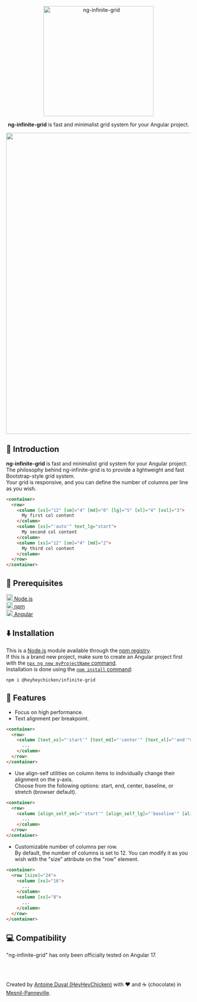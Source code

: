 <div align="center">

<img src="https://raw.githubusercontent.com/HeyHeyChicken/ng-infinite-grid/main/.github/logo.png" alt="ng-infinite-grid" width="300">

**ng-infinite-grid** is fast and minimalist grid system for your Angular project.<br>
</div>
<div align="center">
<img width="820px" src="https://raw.githubusercontent.com/HeyHeyChicken/ng-infinite-grid/main/.github/video.gif">
</div>

## 👋 Introduction

**ng-infinite-grid** is fast and minimalist grid system for your Angular project.<br>
The philosophy behind ng-infinite-grid is to provide a lightweight and fast Bootstrap-style grid system.<br>
Your grid is responsive, and you can define the number of columns per line as you wish.<br>
```html
<container>
  <row>
    <column [xs]="12" [sm]="4" [md]="6" [lg]="5" [xl]="4" [xxl]="3">
      My first col content
    </column>
    <column [xs]="'auto'" text_lg="start">
      My second col content
    </column>
    <column [xs]="12" [sm]="4" [md]="2">
      My third col content
    </column>
  </row>
</container>
```

## 🔧 Prerequisites

[<img src="https://raw.githubusercontent.com/HeyHeyChicken/ng-infinite-grid/main/.github/nodeJSLogo.png" width="18" /> Node.js](//nodejs.org/)<br/>
[<img src="https://raw.githubusercontent.com/HeyHeyChicken/ng-infinite-grid/main/.github/npmLogo.png" width="18" /> npm](//npmjs.com/)<br/>
[<img src="https://raw.githubusercontent.com/HeyHeyChicken/ng-infinite-grid/main/.github/angularLogo.png" width="18" /> Angular](//angular.io/)<br/>

## ⬇️ Installation

This is a [Node.js](//nodejs.org/en/) module available through the [npm registry](//www.npmjs.com/).<br>
If this is a brand new project, make sure to create an Angular project first with the [`npx ng new myProjectName` command](//angular.io/tutorial/tour-of-heroes/toh-pt0).<br>
Installation is done using the [`npm install` command](//docs.npmjs.com/getting-started/installing-npm-packages-locally):

```console
npm i @heyheychicken/infinite-grid
```

## 💼 Features

<ul>
  <li>Focus on high performance.</li>
  <li>Text alignment per breakpoint.</li>
</ul>

```html
<container>
  <row>
    <column [text_xs]="'start'" [text_md]="'center'" [text_xl]="'end'">
      ...
    </column>
  </row>
</container>
```

<ul>
  <li>Use align-self utilities on column items to individually change their alignment on the y-axis.<br/>Choose from the following options: start, end, center, baseline, or stretch (browser default).</li>
</ul>

```html
<container>
  <row>
    <column [align_self_sm]="'start'" [align_self_lg]="'baseline'" [align_self_xxl]="'end'">
      ...
    </column>
  </row>
</container>
```

<ul>
  <li>Customizable number of columns per row.<br/>By default, the number of columns is set to 12. You can modify it as you wish with the "size" attribute on the "row" element.</li>
</ul>

```html
<container>
  <row [size]="24">
    <column [xs]="16">
      ...
    </column>
    <column [xs]="8">
      ...
    </column>
  </row>
</container>
```

## 💻 Compatibility

"ng-infinite-grid" has only been officially tested on Angular 17.

<br>
<br>

Created by [Antoine Duval (HeyHeyChicken)](//antoine.cuffel.fr) with ❤ and ☕ (chocolate) in [Mesnil-Panneville](//en.wikipedia.org/wiki/Mesnil-Panneville).